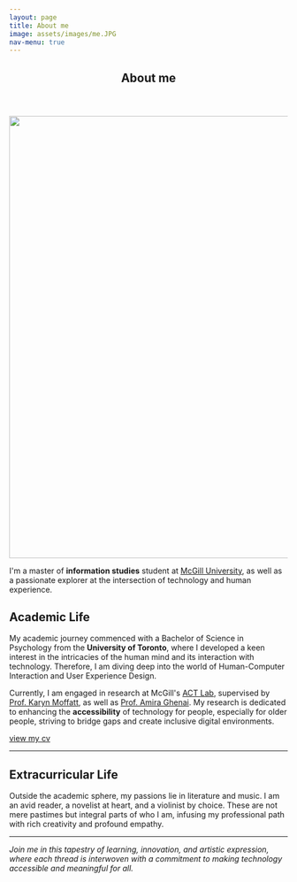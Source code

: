 ```yaml
---
layout: page
title: About me
image: assets/images/me.JPG
nav-menu: true
---
```


<!-- Main -->
<div id="main" class="alt">

<!-- One -->
<section id="one">
	<div class="inner">
		<header class="major">
			<h1>About me</h1>
		</header>

<span class="image fit"><img src="{% link assets/images/me.JPG %}" alt="" style="width: 800px;" /></span>
<!-- <img src="./assets/images/me.JPG"> -->

<p> I'm a master of <strong>information studies</strong> student at <a href="https://www.mcgill.ca/">McGill University</a>, as well as a passionate explorer at the intersection of technology and human experience.</p>

<!-- Content -->
<h2 id="content">Academic Life</h2>
<p> My academic journey commenced with a Bachelor of Science in Psychology from the <strong>University of Toronto</strong>, where I developed a keen interest in the intricacies of the human mind and its interaction with technology. Therefore, I am diving deep into the world of Human-Computer Interaction and User Experience Design.</p>

<p> Currently, I am engaged in research at McGill's <a href="https://act.mcgill.ca/">ACT Lab</a>, supervised by <a href="https://act.mcgill.ca/karyn/">Prof. Karyn Moffatt</a>, as well as <a href="https://aghenai.github.io/">Prof. Amira Ghenai</a>. My research is dedicated to enhancing the <strong>accessibility</strong> of technology for people, especially for older people, striving to bridge gaps and create inclusive digital environments.</p>
<p><a href="https://drive.google.com/file/d/1_k-jDNOAyZC1b6qp3r2r0GMLP1eYHdPK/view?usp=sharing">view my cv</a></p>
<hr class="major" />
<!-- Content -->
<h2 id="content">Extracurricular Life</h2>
<p>Outside the academic sphere, my passions lie in literature and music. I am an avid reader, a novelist at heart, and a violinist by choice. These are not mere pastimes but integral parts of who I am, infusing my professional path with rich creativity and profound empathy.</p>

<hr class="major" />
<i>Join me in this tapestry of learning, innovation, and artistic expression, where each thread is interwoven with a commitment to making technology accessible and meaningful for all.</i>
